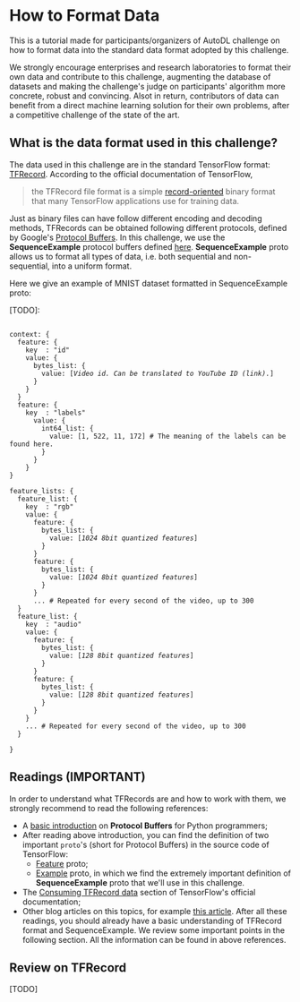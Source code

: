 How to Format Data
========

This is a tutorial made for participants/organizers of AutoDL challenge on how to format data into the standard data format adopted by this challenge.

We strongly encourage enterprises and research laboratories to format their own data and contribute to this challenge, augmenting the database of datasets and making the challenge's judge on participants' algorithm more concrete, robust and convincing. Alsot in return, contributors of data can benefit from a direct machine learning solution for their own problems, after a competitive challenge of the state of the art. 

## What is the data format used in this challenge?

The data used in this challenge are in the standard TensorFlow format: [TFRecord](https://www.tensorflow.org/programmers_guide/datasets#consuming_tfrecord_data). According to the official documentation of TensorFlow,
> the TFRecord file format is a simple [record-oriented](https://en.wikipedia.org/wiki/Record-oriented_filesystem) binary format that many TensorFlow applications use for training data.

Just as binary files can have follow different encoding and decoding methods, TFRecords can be obtained following different protocols, defined by Google's [Protocol Buffers](https://developers.google.com/protocol-buffers/). In this challenge, we use the **SequenceExample** protocol buffers defined [here](https://www.tensorflow.org/code/tensorflow/core/example/example.proto). **SequenceExample** proto allows us to format all types of data, i.e. both sequential and non-sequential, into a uniform format.

Here we give an example of MNIST dataset formatted in SequenceExample proto:

[TODO]:
<pre><code>
context: {
  feature: {
    key  : "id"
    value: {
      bytes_list: {
        value: [<em>Video id. Can be translated to YouTube ID (link).</em>]
      }
    }
  }
  feature: {
    key  : "labels"
      value: {
        int64_list: {
          value: [1, 522, 11, 172] # The meaning of the labels can be found here.
        }
      }
    }
}

feature_lists: {
  feature_list: {
    key  : "rgb"
    value: {
      feature: {
        bytes_list: {
          value: [<em>1024 8bit quantized features</em>]
        }
      }
      feature: {
        bytes_list: {
          value: [<em>1024 8bit quantized features</em>]
        }
      }
      ... # Repeated for every second of the video, up to 300
  }
  feature_list: {
    key  : "audio"
    value: {
      feature: {
        bytes_list: {
          value: [<em>128 8bit quantized features</em>]
        }
      }
      feature: {
        bytes_list: {
          value: [<em>128 8bit quantized features</em>]
        }
      }
    }
    ... # Repeated for every second of the video, up to 300
  }

}
</code></pre>


## Readings (IMPORTANT)
In order to understand what TFRecords are and how to work with them, we strongly recommend to read the following references:
- A [basic introduction](https://developers.google.com/protocol-buffers/docs/pythontutorial) on **Protocol Buffers** for Python programmers;
- After reading above introduction, you can find the definition of two important `proto`'s (short for Protocol Buffers) in the source code of TensorFlow:
  - [Feature](https://www.tensorflow.org/code/tensorflow/core/example/feature.proto) proto;
  - [Example](https://www.tensorflow.org/code/tensorflow/core/example/example.proto) proto, in which we find the extremely important definition of **SequenceExample** proto that we'll use in this challenge.
- The [Consuming TFRecord data](https://www.tensorflow.org/programmers_guide/datasets#consuming_tfrecord_data) section of TensorFlow's official documentation;
- Other blog articles on this topics, for example [this article](https://planspace.org/20170323-tfrecords_for_humans/).
After all these readings, you should already have a basic understanding of TFRecord format and SequenceExample. We review some important points in the following section. All the information can be found in above references.

## Review on TFRecord
[TODO]
